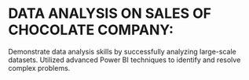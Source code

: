 # DATA ANALYSIS ON SALES OF CHOCOLATE COMPANY:
Demonstrate data analysis skills by successfully analyzing large-scale datasets. Utilized advanced Power BI techniques to identify and resolve complex problems.
